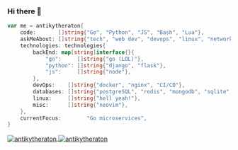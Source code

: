 ### Hi there 👋

```go
var me = antikytheraton{
    code:       []string{"Go", "Python", "JS", "Bash", "Lua"},
    askMeAbout: []string{"tech", "web dev", "devops", "linux", "networking"},
    technologies: technologies{
        backEnd: map[string]interface{}{
            "go":     []string{"go (LOL)"},
            "python": []string{"django", "flask"},
            "js":     []string{"node"},
        },
        devOps:    []string{"docker", "nginx", "CI/CD"},
        databases: []string{"postgreSQL", "redis", "mongodb", "sqlite", "mySQL"},
        linux:     []string{"hell yeah!"},
        misc:      []string{"neovim"},
    },
    currentFocus:        "Go microservices",
}
```

<a href="https://github.com/anuraghazra/github-readme-stats">
  <img align="center" src="https://github-readme-stats.vercel.app/api?username=antikytheraton&show_icons=true&theme=dracula&count_private=true&include_all_commits=true" alt="antikytheraton" />
</a>

<a href="https://github.com/anuraghazra/github-readme-stats">
  <img align="center" src="https://github-readme-stats.vercel.app/api/wakatime?username=antikytheraton&show_icons=true&theme=dracula" alt="antikytheraton" />
</a>
